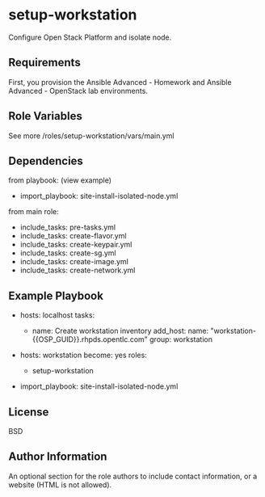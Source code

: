 setup-workstation
=========

Configure Open Stack Platform and isolate node.

Requirements
------------

First, you provision the Ansible Advanced - Homework and Ansible Advanced - OpenStack lab environments. 

Role Variables
--------------

See more /roles/setup-workstation/vars/main.yml

Dependencies
------------

from playbook: (view example)
- import_playbook: site-install-isolated-node.yml 

from main role:
- include_tasks: pre-tasks.yml
- include_tasks: create-flavor.yml
- include_tasks: create-keypair.yml
- include_tasks: create-sg.yml
- include_tasks: create-image.yml
- include_tasks: create-network.yml

Example Playbook
----------------

- hosts: localhost
  tasks:
  - name: Create workstation inventory
    add_host:
       name: "workstation-{{OSP_GUID}}.rhpds.opentlc.com"
       group: workstation


- hosts: workstation
  become: yes
  roles:
    - setup-workstation

- import_playbook: site-install-isolated-node.yml 

License
-------

BSD

Author Information
------------------

An optional section for the role authors to include contact information, or a website (HTML is not allowed).
